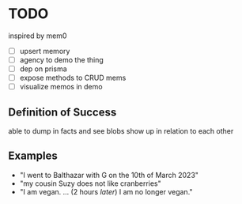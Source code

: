 # TODO

inspired by mem0

- [ ] upsert memory
- [ ] agency to demo the thing
- [ ] dep on prisma
- [ ] expose methods to CRUD mems
- [ ] visualize memos in demo

## Definition of Success

able to dump in facts and see blobs show up in relation to each other

## Examples

- "I went to Balthazar with G on the 10th of March 2023"
- "my cousin Suzy does not like cranberries"
- "I am vegan. ... (2 hours _later_) I am no longer vegan."
